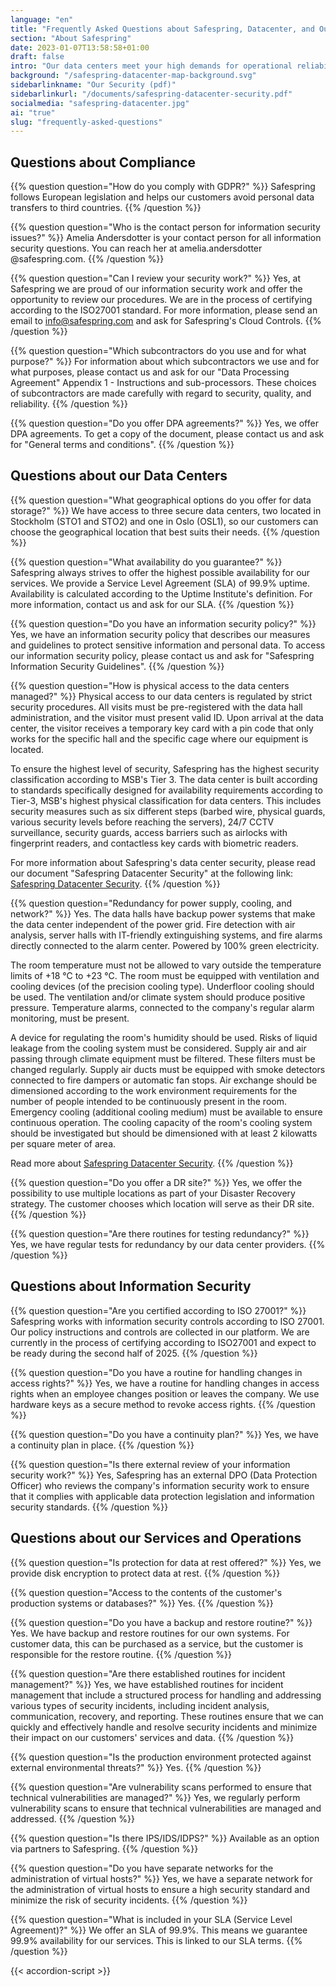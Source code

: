 ```yaml
---
language: "en"
title: "Frequently Asked Questions about Safespring, Datacenter, and Our Operations"
section: "About Safespring"
date: 2023-01-07T13:58:58+01:00
draft: false
intro: "Our data centers meet your high demands for operational reliability and availability. You also get a climate-smart solution since our data centers are powered 100 percent by electricity from renewable energy sources."
background: "/safespring-datacenter-map-background.svg"
sidebarlinkname: "Our Security (pdf)"
sidebarlinkurl: "/documents/safespring-datacenter-security.pdf"
socialmedia: "safespring-datacenter.jpg"
ai: "true"
slug: "frequently-asked-questions"
---
```


<div itemscope itemtype="https://schema.org/FAQPage">

## Questions about Compliance

<div>

{{% question question="How do you comply with GDPR?" %}}
Safespring follows European legislation and helps our customers avoid personal data transfers to third countries.
{{% /question %}}

{{% question question="Who is the contact person for information security issues?" %}}
Amelia Andersdotter is your contact person for all information security questions. You can reach her at amelia.andersdotter @safespring.com.
{{% /question %}}

{{% question question="Can I review your security work?" %}}
Yes, at Safespring we are proud of our information security work and offer the opportunity to review our procedures. We are in the process of certifying according to the ISO27001 standard. For more information, please send an email to info@safespring.com and ask for Safespring's Cloud Controls.
{{% /question %}}

{{% question question="Which subcontractors do you use and for what purpose?" %}}
For information about which subcontractors we use and for what purposes, please contact us and ask for our "Data Processing Agreement" Appendix 1 - Instructions and sub-processors. These choices of subcontractors are made carefully with regard to security, quality, and reliability.
{{% /question %}}

{{% question question="Do you offer DPA agreements?" %}}
Yes, we offer DPA agreements. To get a copy of the document, please contact us and ask for "General terms and conditions".
{{% /question %}}

</div>

## Questions about our Data Centers

<div>

{{% question question="What geographical options do you offer for data storage?" %}}
We have access to three secure data centers, two located in Stockholm (STO1 and STO2) and one in Oslo (OSL1), so our customers can choose the geographical location that best suits their needs.
{{% /question %}}

{{% question question="What availability do you guarantee?" %}}
Safespring always strives to offer the highest possible availability for our services. We provide a Service Level Agreement (SLA) of 99.9% uptime. Availability is calculated according to the Uptime Institute's definition. For more information, contact us and ask for our SLA.
{{% /question %}}

{{% question question="Do you have an information security policy?" %}}
Yes, we have an information security policy that describes our measures and guidelines to protect sensitive information and personal data. To access our information security policy, please contact us and ask for "Safespring Information Security Guidelines".
{{% /question %}}

{{% question question="How is physical access to the data centers managed?" %}}
Physical access to our data centers is regulated by strict security procedures. All visits must be pre-registered with the data hall administration, and the visitor must present valid ID. Upon arrival at the data center, the visitor receives a temporary key card with a pin code that only works for the specific hall and the specific cage where our equipment is located.

To ensure the highest level of security, Safespring has the highest security classification according to MSB's Tier 3. The data center is built according to standards specifically designed for availability requirements according to Tier-3, MSB's highest physical classification for data centers. This includes security measures such as six different steps (barbed wire, physical guards, various security levels before reaching the servers), 24/7 CCTV surveillance, security guards, access barriers such as airlocks with fingerprint readers, and contactless key cards with biometric readers.

For more information about Safespring's data center security, please read our document "Safespring Datacenter Security" at the following link: [Safespring Datacenter Security](/documents/safespring-datacenter-security.pdf).
{{% /question %}}

{{% question question="Redundancy for power supply, cooling, and network?" %}}
Yes. The data halls have backup power systems that make the data center independent of the power grid. Fire detection with air analysis, server halls with IT-friendly extinguishing systems, and fire alarms directly connected to the alarm center. Powered by 100% green electricity.

The room temperature must not be allowed to vary outside the temperature limits of +18 °C to +23 °C. The room must be equipped with ventilation and cooling devices (of the precision cooling type). Underfloor cooling should be used. The ventilation and/or climate system should produce positive pressure. Temperature alarms, connected to the company's regular alarm monitoring, must be present.

A device for regulating the room's humidity should be used. Risks of liquid leakage from the cooling system must be considered. Supply air and air passing through climate equipment must be filtered. These filters must be changed regularly. Supply air ducts must be equipped with smoke detectors connected to fire dampers or automatic fan stops. Air exchange should be dimensioned according to the work environment requirements for the number of people intended to be continuously present in the room. Emergency cooling (additional cooling medium) must be available to ensure continuous operation. The cooling capacity of the room's cooling system should be investigated but should be dimensioned with at least 2 kilowatts per square meter of area.

Read more about [Safespring Datacenter Security](/documents/safespring-datacenter-security.pdf).
{{% /question %}}

{{% question question="Do you offer a DR site?" %}}
Yes, we offer the possibility to use multiple locations as part of your Disaster Recovery strategy. The customer chooses which location will serve as their DR site.
{{% /question %}}

{{% question question="Are there routines for testing redundancy?" %}}
Yes, we have regular tests for redundancy by our data center providers.
{{% /question %}}

</div>

## Questions about Information Security

<div>
	
{{% question question="Are you certified according to ISO 27001?" %}}
Safespring works with information security controls according to ISO 27001. Our policy instructions and controls are collected in our platform. We are currently in the process of certifying according to ISO27001 and expect to be ready during the second half of 2025.
{{% /question %}}

{{% question question="Do you have a routine for handling changes in access rights?" %}}
Yes, we have a routine for handling changes in access rights when an employee changes position or leaves the company. We use hardware keys as a secure method to revoke access rights.
{{% /question %}}

{{% question question="Do you have a continuity plan?" %}}
Yes, we have a continuity plan in place.
{{% /question %}}

{{% question question="Is there external review of your information security work?" %}}
Yes, Safespring has an external DPO (Data Protection Officer) who reviews the company's information security work to ensure that it complies with applicable data protection legislation and information security standards.
{{% /question %}}

</div>

## Questions about our Services and Operations

<div>
	
{{% question question="Is protection for data at rest offered?" %}}
Yes, we provide disk encryption to protect data at rest.
{{% /question %}}

{{% question question="Access to the contents of the customer's production systems or databases?" %}}
Yes.
{{% /question %}}

{{% question question="Do you have a backup and restore routine?" %}}
Yes. We have backup and restore routines for our own systems. For customer data, this can be purchased as a service, but the customer is responsible for the restore routine.
{{% /question %}}

{{% question question="Are there established routines for incident management?" %}}
Yes, we have established routines for incident management that include a structured process for handling and addressing various types of security incidents, including incident analysis, communication, recovery, and reporting. These routines ensure that we can quickly and effectively handle and resolve security incidents and minimize their impact on our customers' services and data.
{{% /question %}}

{{% question question="Is the production environment protected against external environmental threats?" %}}
Yes.
{{% /question %}}

{{% question question="Are vulnerability scans performed to ensure that technical vulnerabilities are managed?" %}}
Yes, we regularly perform vulnerability scans to ensure that technical vulnerabilities are managed and addressed.
{{% /question %}}

{{% question question="Is there IPS/IDS/IDPS?" %}}
Available as an option via partners to Safespring.
{{% /question %}}

{{% question question="Do you have separate networks for the administration of virtual hosts?" %}}
Yes, we have a separate network for the administration of virtual hosts to ensure a high security standard and minimize the risk of security incidents.
{{% /question %}}

{{% question question="What is included in your SLA (Service Level Agreement)?" %}}
We offer an SLA of 99.9%. This means we guarantee 99.9% availability for our services. This is linked to our SLA terms.
{{% /question %}}

</div></div>

{{< accordion-script >}}
